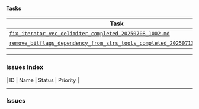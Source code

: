 #### Tasks

| Task | Status | Priority | Responsible |
|---|---|---|---|
| [`fix_iterator_vec_delimiter_completed_20250708_1002.md`](./fix_iterator_vec_delimiter_completed_20250708_1002.md) | Completed | High | @user |
| [`remove_bitflags_dependency_from_strs_tools_completed_20250713_123656.md`](./remove_bitflags_dependency_from_strs_tools_completed_20250713_123656.md) | Completed | High | @user |

---

### Issues Index

| ID | Name | Status | Priority |

---

### Issues